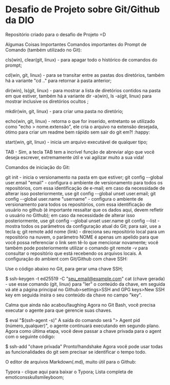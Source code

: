 # Desafio de Projeto sobre Git/Github da DIO
Repositório criado para o desafio de Projeto =D

Algumas Coisas Importantes
Comandos importantes do Prompt de Comando (também utilizado no Git):

cls(win), clear(git, linux) - para apagar todo o histórico de comandos do prompt;

cd(win, git, linux) - para se transitar entre as pastas dos diretórios, também há a variante "cd .." para retornar à pasta anterior;

dir(win), ls(git, linux) - para mostrar a lista de diretórios contidos na pasta em que estiver, também há a variante dir -a(win), ls -a(git, linux) para mostrar inclusive os diretórios ocultos ;

mkdir(win, git, linux) - para criar uma pasta no diretório;

echo(win, git, linux) - retorna o que for inserido, entretanto se utilizado como "echo > nome.extensão", ele cria o arquivo na extensão desejada, ótimo para criar um readme bem rápido sem sair do git em?! :happy:

start(win, git, linux) - inicia um arquivo executável de qualquer tipo;

TAB - Sim, a tecla TAB tem a incrível função de abreviar algo que você deseja escrever, extremamente útil e vai agilizar muito a sua vida!

Comandos de iniciação do Git:

git init - inicia o versionamento na pasta em que estiver;
git config --global user.email "email" - configura o ambiente de versionamento para todos os repositórios, com essa identificação de e-mail; em caso da necessidade de alterar isso posteriormente, use git config --global unset user.email;
git config --global user.name "username" - configura o ambiente de versionamento para todos os repositórios, com essa identificação de usuário no github (é importante ressaltar que os dados aqui, devem refletir o usuário no Github); em caso da necessidade de alterar isso posteriormente, use git config --global unset user.name
git config --list - mostra todos os parâmetros da configuração atual do Git; para sair, use a tecla q;
git remote add nome (link) - direciona seu repositório local para um repositório na nuvem, o parâmetro NOME é apenas um apelido para que você possa referenciar o link sem tê-lo que mencionar novamente; você também pode posteriormente utilizar o comando git remote -v para consultar o repositório que está recebendo os arquivos locais.
A configuração do ambient com Git/Github com chave SSH:

Use o código abaixo no Git, para gerar uma chave SSH;

$ ssh-keygen -t ed25519 -C "seu_email@example.com"
cat (chave gerada) - use esse comando (git, linux) para "ler" o conteúdo da chave, em seguida vá até a página principal no Github>settings>SSH and GPG keys>New SSH key em seguida insira o seu conteúdo da chave no campo "key".

Calma que ainda não acabou!laughing Agora no Git Bash, você precisa executar o agente para que gerencie suas chaves.

$ eval "$(ssh-agent -s)"
A saída do comando será "> Agent pid (número_qualquer)", o agente continuará executando em segundo plano. Agora como última etapa, você deve passar a chave privada para o agent com o seguinte código:

$ ssh-add "chave privada"
Pronto!handshake Agora você pode usar todas as funcionalidades do git sem precisar se identificar o tempo todo.

O editor de arquivos Markdown(.md), muito útil para o Github:

Typora - clique aqui para baixar o Typora;
Lista completa de emoticonsskullsmileyboom;
